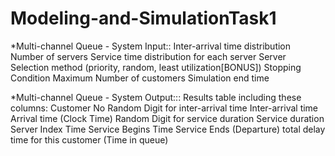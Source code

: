 # Modeling-and-SimulationTask1


*Multi-channel Queue - System Input::
Inter-arrival time distribution
Number of servers
Service time distribution for each server
Server Selection method (priority, random, least utilization[BONUS])
Stopping Condition 
   Maximum Number of customers
    Simulation end time
    
    
    
*Multi-channel Queue - System Output:::
Results table including these columns: 
Customer No
Random Digit for inter-arrival time
 Inter-arrival time
 Arrival time (Clock Time)
Random Digit for service duration
 Service duration
 Server Index
 Time Service Begins 
Time Service Ends (Departure)
total delay time for this customer (Time in queue)
